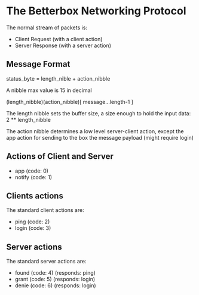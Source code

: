 # The Betterbox Networking Protocol

The normal stream of packets is:
- Client Request (with a client action)
- Server Response (with a server action)

## Message Format

status_byte = length_nible + action_nibble

A nibble max value is 15 in decimal

(length_nibble)(action_nibble)[ message...length-1 ]

The length nibble sets the buffer size, a size enough to hold the input data:
2 ** length_nibble

The action nibble determines a low level server-client action, except the app action for sending to the box the message payload (might require login)

## Actions of Client and Server

- app (code: 0)
- notify (code: 1)

## Clients actions

The standard client actions are:
- ping (code: 2)
- login (code: 3)

## Server actions

The standard server actions are:
- found (code: 4) (responds: ping)
- grant (code: 5) (responds: login)
- denie (code: 6) (responds: login)
